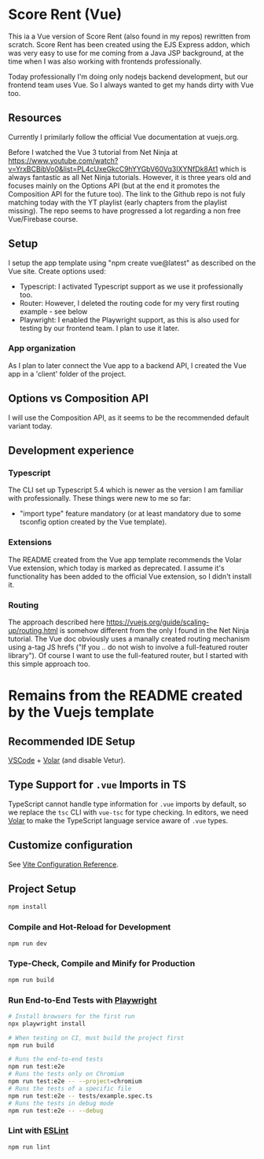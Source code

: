 # Score Rent (Vue)

This ia a Vue version of Score Rent (also found in my repos) rewritten from scratch.
Score Rent has been created using the EJS Express addon, which was very easy to use for me coming from a Java JSP background, at the time when I was also working with frontends professionally.

Today professionally I'm doing only nodejs backend development, but our frontend team uses Vue. So I always wanted to get my hands dirty with Vue too.

## Resources

Currently I primilarly follow the official Vue documentation at vuejs.org.

Before I watched the Vue 3 tutorial from Net Ninja at https://www.youtube.com/watch?v=YrxBCBibVo0&list=PL4cUxeGkcC9hYYGbV60Vq3IXYNfDk8At1 which is always fantastic as all Net Ninja tutorials. However, it is three years old and focuses mainly on the Options API (but at the end it promotes the Composition API for the future too). The link to the Github repo is not fuly matching today with the YT playlist (early chapters from the playlist missing). The repo seems to have progressed a lot regarding a non free Vue/Firebase course.

## Setup

I setup the app template using "npm create vue@latest" as described on the Vue site. Create options used:

- Typescript: I activated Typescript support as we use it professionally too.
- Router: However, I deleted the routing code for my very first routing example - see below
- Playwright: I enabled the Playwright support, as this is also used for testing by our frontend team. I plan to use it later.

### App organization

As I plan to later connect the Vue app to a backend API, I created the Vue app in a 'client' folder of the project.

## Options vs Composition API

I will use the Composition API, as it seems to be the recommended default variant today.

## Development experience

### Typescript

The CLI set up Typescript 5.4 which is newer as the version I am familiar with professionally. These things were new to me so far:

- "import type" feature mandatory (or at least mandatory due to some tsconfig option created by the Vue template).

### Extensions

The README created from the Vue app template recommends the Volar Vue extension, which today is marked as deprecated. I assume it's functionality has been added to the official Vue extension, so I didn't install it.

### Routing

The approach described here https://vuejs.org/guide/scaling-up/routing.html is somehow different from the only I found in the Net Ninja tutorial. The Vue doc obviously uses a manally created routing mechanism using a-tag JS hrefs ("If you .. do not wish to involve a full-featured router library"). Of course I want to use the full-featured router, but I started with this simple approach too.

# Remains from the README created by the Vuejs template

## Recommended IDE Setup

[VSCode](https://code.visualstudio.com/) + [Volar](https://marketplace.visualstudio.com/items?itemName=Vue.volar) (and disable Vetur).

## Type Support for `.vue` Imports in TS

TypeScript cannot handle type information for `.vue` imports by default, so we replace the `tsc` CLI with `vue-tsc` for type checking. In editors, we need [Volar](https://marketplace.visualstudio.com/items?itemName=Vue.volar) to make the TypeScript language service aware of `.vue` types.

## Customize configuration

See [Vite Configuration Reference](https://vitejs.dev/config/).

## Project Setup

```sh
npm install
```

### Compile and Hot-Reload for Development

```sh
npm run dev
```

### Type-Check, Compile and Minify for Production

```sh
npm run build
```

### Run End-to-End Tests with [Playwright](https://playwright.dev)

```sh
# Install browsers for the first run
npx playwright install

# When testing on CI, must build the project first
npm run build

# Runs the end-to-end tests
npm run test:e2e
# Runs the tests only on Chromium
npm run test:e2e -- --project=chromium
# Runs the tests of a specific file
npm run test:e2e -- tests/example.spec.ts
# Runs the tests in debug mode
npm run test:e2e -- --debug
```

### Lint with [ESLint](https://eslint.org/)

```sh
npm run lint
```
